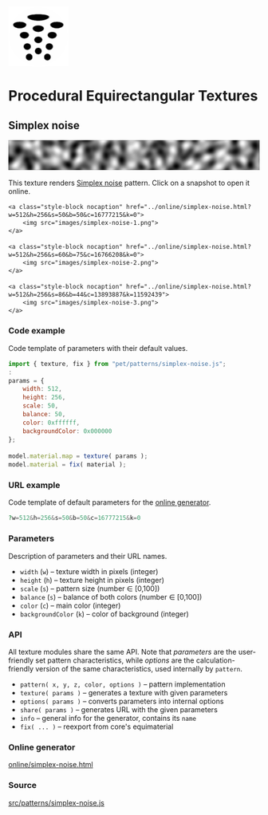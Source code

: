 <img class="logo" src="../assets/logo/logo.png">


# Procedural Equirectangular Textures


## Simplex noise
<img src="images/simplex-noise.jpg">

This texture renders [Simplex noise](https://en.wikipedia.org/wiki/Simplex_noise)
pattern. Click on a snapshot to open it online.

<p class="gallery">

	<a class="style-block nocaption" href="../online/simplex-noise.html?w=512&h=256&s=50&b=50&c=16777215&k=0">
		<img src="images/simplex-noise-1.png">
	</a>

	<a class="style-block nocaption" href="../online/simplex-noise.html?w=512&h=256&s=60&b=75&c=16766208&k=0">
		<img src="images/simplex-noise-2.png">
	</a>

	<a class="style-block nocaption" href="../online/simplex-noise.html?w=512&h=256&s=86&b=44&c=13893887&k=11592439">
		<img src="images/simplex-noise-3.png">
	</a>

</p>


### Code example

Code template of parameters with their default values.

```js
import { texture, fix } from "pet/patterns/simplex-noise.js";
:
params = {
	width: 512,
	height: 256,
	scale: 50,
	balance: 50,
	color: 0xffffff,
	backgroundColor: 0x000000
};

model.material.map = texture( params );
model.material = fix( material );
```

### URL example

Code template of default parameters for the [online generator](../online/simplex-noise.html).

```php
?w=512&h=256&s=50&b=50&c=16777215&k=0
```

### Parameters

Description of parameters and their URL names.

* `width` (`w`) &ndash; texture width in pixels (integer)
* `height` (`h`) &ndash; texture height in pixels (integer)
* `scale` (`s`) &ndash; pattern size (number &#x2208; [0,100])
* `balance` (`s`) &ndash; balance of both colors (number &#x2208; [0,100])
* `color` (`c`) &ndash; main color (integer)
* `backgroundColor` (`k`) &ndash; color of background (integer)


### API

All texture modules share the same API. Note that *parameters*
are the user-friendly set pattern characteristics, while
*options* are the calculation-friendly version of the same
characteristics, used internally by `pattern`.

* `pattern( x, y, z, color, options )` &ndash; pattern implementation
* `texture( params )` &ndash; generates a texture with given parameters
* `options( params )` &ndash; converts parameters into internal options
* `share( params )` &ndash; generates URL with the given parameters
* `info` &ndash; general info for the generator, contains its `name`
* `fix( ... )` &ndash; reexport from core's equimaterial


### Online generator

[online/simplex-noise.html](../online/simplex-noise.html)

### Source

[src/patterns/simplex-noise.js](https://github.com/boytchev/texture-generator/blob/main/src/patterns/simplex-noise.js)


